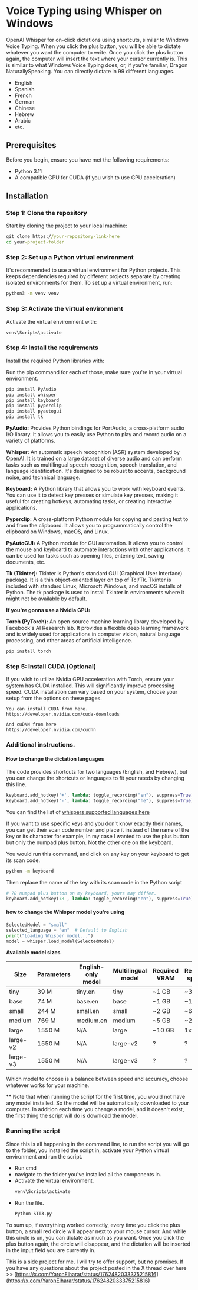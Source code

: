 # Voice Typing using Whisper on Windows

OpenAI Whisper for on-click dictations using shortcuts, similar to Windows Voice Typing. When you click the plus button, you will be able to dictate whatever you want the computer to write. Once you click the plus button again, the computer will insert the text where your cursor currently is. This is similar to what Windows Voice Typing does, or, if you're familiar, Dragon NaturallySpeaking. You can directly dictate in 99 different languages.

- English
- Spanish
- French
- German
- Chinese
- Hebrew
- Arabic
- etc.

## Prerequisites

Before you begin, ensure you have met the following requirements:
- Python 3.11
- A compatible GPU for CUDA (if you wish to use GPU acceleration)

## Installation

### Step 1: Clone the repository

Start by cloning the project to your local machine:

```cmd
git clone https://your-repository-link-here
cd your-project-folder
```
### Step 2: Set up a Python virtual environment
It's recommended to use a virtual environment for Python projects. This keeps dependencies required by different projects separate by creating isolated environments for them. To set up a virtual environment, run:

```cmd
python3 -m venv venv
```

### Step 3: Activate the virtual environment
Activate the virtual environment with:

```cmd
venv\Scripts\activate
```

### Step 4: Install the requirements
Install the required Python libraries with:

Run the pip command for each of those, make sure you're in your virtual environment.

```cmd
pip install PyAudio
pip install whisper
pip install keyboard
pip install pyperclip
pip install pyautogui
pip install tk
```

**PyAudio:** Provides Python bindings for PortAudio, a cross-platform audio I/O library. It allows you to easily use Python to play and record audio on a variety of platforms.

**Whisper:** An automatic speech recognition (ASR) system developed by OpenAI. It is trained on a large dataset of diverse audio and can perform tasks such as multilingual speech recognition, speech translation, and language identification. It's designed to be robust to accents, background noise, and technical language.

**Keyboard:** A Python library that allows you to work with keyboard events. You can use it to detect key presses or simulate key presses, making it useful for creating hotkeys, automating tasks, or creating interactive applications.

**Pyperclip:** A cross-platform Python module for copying and pasting text to and from the clipboard. It allows you to programmatically control the clipboard on Windows, macOS, and Linux.

**PyAutoGUI:** A Python module for GUI automation. It allows you to control the mouse and keyboard to automate interactions with other applications. It can be used for tasks such as opening files, entering text, saving documents, etc.

**Tk (Tkinter):** Tkinter is Python's standard GUI (Graphical User Interface) package. It is a thin object-oriented layer on top of Tcl/Tk. Tkinter is included with standard Linux, Microsoft Windows, and macOS installs of Python. The tk package is used to install Tkinter in environments where it might not be available by default.

**If you're gonna use a Nvidia GPU:**  

**Torch (PyTorch):** An open-source machine learning library developed by Facebook's AI Research lab. It provides a flexible deep learning framework and is widely used for applications in computer vision, natural language processing, and other areas of artificial intelligence.

```cmd
pip install torch
```


### Step 5: Install CUDA (Optional)
If you wish to utilize Nvidia GPU acceleration with Torch, ensure your system has CUDA installed. This will significantly improve processing speed. CUDA installation can vary based on your system, choose your setup from the options on these pages.

```
You can install CUDA from here.
https://developer.nvidia.com/cuda-downloads

And cuDNN from here
https://developer.nvidia.com/cudnn
```

###  Additional instructions.

#### How to change the dictation languages

The code provides shortcuts for two languages (English, and Hebrew), but you can change the shortcuts or languages to fit your needs by changing this line.

```python
keyboard.add_hotkey('+', lambda: toggle_recording("en"), suppress=True)
keyboard.add_hotkey('-', lambda: toggle_recording("he"), suppress=True)
```

You can find the list of [whispers supported languages here](https://github.com/openai/whisper/blob/main/whisper/tokenizer.py)

If you want to use specific keys and you don't know exactly their names, you can get their scan code number and place it instead of the name of the key or its character 
for example, In my case I wanted to use the plus button but only the numpad plus button. Not the other one on the keyboard.

You would run this command, and click on any key on your keyboard to get its scan code.
```cmd
python -m keyboard
```

Then replace the name of the key with its scan code in the Python script 
```python
# 78 numpad plus button on my keyboard, yours may differ.
keyboard.add_hotkey(78 , lambda: toggle_recording("en"), suppress=True)
```

#### how to change the Whisper model you're using 

```python
SelectedModel = "small"
selected_language = "en"  # Default to English
print("Loading Whisper model...")
model = whisper.load_model(SelectedModel)
```

 **Available model sizes**


| Size      | Parameters | English-only model | Multilingual model | Required VRAM | Relative speed |
|-----------|------------|--------------------|--------------------|---------------|----------------|
| tiny      | 39 M       | tiny.en            | tiny               | ~1 GB         | ~32x           |
| base      | 74 M       | base.en            | base               | ~1 GB         | ~16x           |
| small     | 244 M      | small.en           | small              | ~2 GB         | ~6x            |
| medium    | 769 M      | medium.en          | medium             | ~5 GB         | ~2x            |
| large     | 1550 M     | N/A                | large              | ~10 GB        | 1x             |
| large-v2  | 1550 M     | N/A                | large-v2           | ?             | ?              |
| large-v3  | 1550 M     | N/A                | large-v3           | ?             | ?              |


Which model to choose is a balance between speed and accuracy, choose whatever works for your machine.

** Note that when running the script for the first time, you would not have any model installed. So the model will be automatically downloaded to your computer. In addition each time you change a model, and it doesn't exist, the first thing the script will do is download the model.

 ### Running the script

 Since this is all happening in the command line, to run the script you will go to the folder, you installed the script in, activate your Python virtual environment and run the script.

- Run cmd
- navigate to the folder you've installed all the components in.
- Activate the virtual environment.
  ```cmd
  venv\Scripts\activate
  ```
- Run the file.
  ```cmd
  Python STT3.py
  ```

To sum up, if everything worked correctly, every time you click the plus button, a small red circle will appear next to your mouse cursor. And while this circle is on, you can dictate as much as you want. Once you click the plus button again, the circle will disappear, and the dictation will be inserted in the input field you are currently in.

This is a side project for me. I will try to offer support, but no promises. 
If you have any questions about the project posted in the X thread over here >> [https://x.com/YaronElharar/status/1762482033375215816](https://x.com/YaronElharar/status/1762482033375215816)
